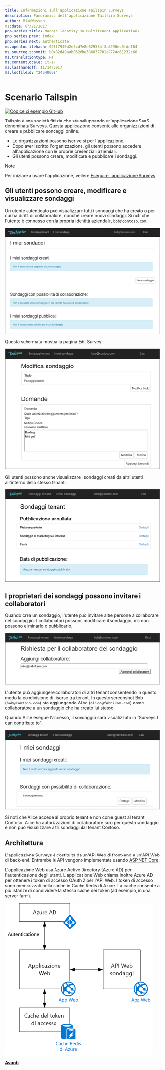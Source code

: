 ```yaml
---
title: Informazioni sull'applicazione Tailspin Surveys
description: Panoramica dell'applicazione Tailspin Surveys
author: MikeWasson
ms:date: 07/21/2017
pnp.series.title: Manage Identity in Multitenant Applications
pnp.series.prev: index
pnp.series.next: authenticate
ms.openlocfilehash: 028f7940d2e3cd7e8e629554f8af290ec5fdd184
ms.sourcegitcommit: b0482d49aab0526be386837702e7724c61232c60
ms.translationtype: HT
ms.contentlocale: it-IT
ms.lasthandoff: 11/14/2017
ms.locfileid: "24540058"
---
```

# <a name="the-tailspin-scenario"></a>Scenario Tailspin

[![Codice di esempio](../_images/github.png) GitHub][sample application]

Tailspin è una società fittizia che sta sviluppando un'applicazione SaaS denominata Surveys. Questa applicazione consente alle organizzazioni di creare e pubblicare sondaggi online.

* Le organizzazioni possono iscriversi per l'applicazione.
* Dopo aver iscritto l'organizzazione, gli utenti possono accedere all'applicazione con le proprie credenziali aziendali.
* Gli utenti possono creare, modificare e pubblicare i  sondaggi.

> [!NOTE]
> Per iniziare a usare l'applicazione, vedere [Eseguire l'applicazione Surveys].
> 
> 

## <a name="users-can-create-edit-and-view-surveys"></a>Gli utenti possono creare, modificare e visualizzare sondaggi
Un utente autenticato può visualizzare tutti i sondaggi che ha creato o per cui ha diritti di collaboratore, nonché creare nuovi sondaggi. Si noti che l'utente è connesso con la propria identità aziendale, `bob@contoso.com`.

![App Surveys](./images/surveys-screenshot.png)

Questa schermata mostra la pagina Edit Survey:

![Modifica del sondaggio](./images/edit-survey.png)

Gli utenti possono anche visualizzare i sondaggi creati da altri utenti all'interno dello stesso tenant.

![Sondaggi del tenant](./images/tenant-surveys.png)

## <a name="survey-owners-can-invite-contributors"></a>I proprietari dei sondaggi possono invitare i collaboratori
Quando crea un sondaggio, l'utente può invitare altre persone a collaborare nel sondaggio. I collaboratori possono modificare il sondaggio, ma non possono eliminarlo o pubblicarlo.  

![Aggiungere un collaboratore](./images/add-contributor.png)

L'utente può aggiungere collaboratori di altri tenant consentendo in questo modo la condivisione di risorse tra tenant. In questo screenshot Bob (`bob@contoso.com`) sta aggiungendo Alice (`alice@fabrikam.com`) come collaboratore a un sondaggio che ha creato lui stesso.

Quando Alice esegue l'accesso, il sondaggio sarà visualizzato in "Surveys I can contribute to".

![Collaboratore del sondaggio](./images/contributor.png)

Si noti che Alice accede al proprio tenant e non come guest al tenant Contoso. Alice ha autorizzazioni di collaboratore solo per questo sondaggio e non può visualizzare altri sondaggi dal tenant Contoso.

## <a name="architecture"></a>Architettura
L'applicazione Surveys è costituita da un'API Web di front-end e un'API Web di back-end. Entrambe le API vengono implementate usando [ASP.NET Core].

L'applicazione Web usa Azure Active Directory (Azure AD) per l'autenticazione degli utenti. L'applicazione Web chiama inoltre Azure AD per ottenere i token di accesso OAuth 2 per l'API Web. I token di accesso sono memorizzati nella cache in Cache Redis di Azure. La cache consente a più istanze di condividere la stessa cache dei token (ad esempio, in una server farm).

![Architettura](./images/architecture.png)

[**Avanti**][authentication]

<!-- Links -->

[authentication]: authenticate.md

[Eseguire l'applicazione Surveys]: ./run-the-app.md
[ASP.NET Core]: /aspnet/core
[sample application]: https://github.com/mspnp/multitenant-saas-guidance
